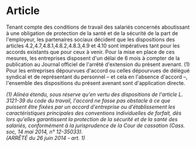# Article

Tenant compte des conditions de travail des salariés concernés aboutissant à une obligation de protection de la santé et de la sécurité de la part de l'employeur, les partenaires sociaux décident que les dispositions des articles 4.2,4.7,4.8.1,4.8.2,4.8.3,4.9 et 4.10 sont impératives tant pour les accords existants que pour ceux à venir. Pour la mise en place de ces mesures, les entreprises disposent d'un délai de 6 mois à compter de la publication au Journal officiel de l'arrêté d'extension du présent avenant. (1)   
Pour les entreprises dépourvues d'accord ou celles dépourvues de délégué syndical et de représentant du personnel – et cela en l'absence d'accord –, l'ensemble des dispositions du présent avenant sont d'application directe.

 *(1) Alinéa étendu, sous réserve qu'en vertu des dispositions de l'article L. 3121-39 du code du travail, l'accord ne fasse pas obstacle à ce que puissent être fixées par un accord d'entreprise ou d'établissement les caractéristiques principales des conventions individuelles de forfait, dès lors qu'elles garantissent la protection de la sécurité et de la santé des salariés, conformément à la jurisprudence de la Cour de cassation (Cass. soc, 14 mai 2014, n° 12-35033).   
(ARRÊTÉ du 26 juin 2014 - art. 1)*

